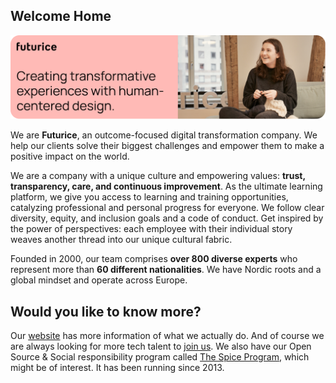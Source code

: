 ## Welcome Home

![cover futurice](https://github.com/futurice/.github/blob/main/profile/header.png)

We are **Futurice**, an outcome-focused digital transformation company. We help our clients solve their biggest challenges and empower them to make a positive impact on the world.

We are a company with a unique culture and empowering values: **trust, transparency, care, and continuous improvement**. As the ultimate learning platform, we give you access to learning and training opportunities, catalyzing professional and personal progress for everyone. We follow clear diversity, equity, and inclusion goals and a code of conduct. Get inspired by the power of perspectives: each employee with their individual story weaves another thread into our unique cultural fabric.

Founded in 2000, our team comprises **over 800 diverse experts** who represent more than **60 different nationalities**. We have Nordic roots and a global mindset and operate across Europe.

## Would you like to know more?
Our [website](https://www.futurice.com) has more information of what we actually do. And of course we are always looking for more tech talent to [join us](https://www.futurice.com/careers).
We also have our Open Source & Social responsibility program called [The Spice Program](https://www.spiceprogram.org), which might be of interest. It has been running since 2013.
